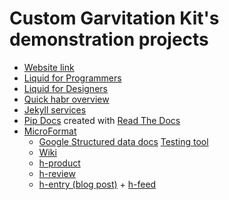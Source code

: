 # Custom Garvitation Kit's demonstration projects

- [Website link](http://paveltimofeev.github.io/Unity-CustomGravitationsKit-Demos)
- [Liquid for Programmers](https://github.com/Shopify/liquid/wiki/Liquid-for-Programmers)
- [Liquid for Designers](https://github.com/Shopify/liquid/wiki/Liquid-for-Designers)
- [Quick habr overview](http://habrahabr.ru/post/207650/)
- [Jekyll services](http://jekyll.tips/services/)
- [Pip Docs](https://pip.pypa.io/en/latest/) created with [Read The Docs](https://readthedocs.org/) 
- [MicroFormat](https://en.wikipedia.org/wiki/Microformat)
  - [Google Structured data docs](https://developers.google.com/structured-data/) [Testing tool](https://developers.google.com/structured-data/testing-tool/)
  - [Wiki](http://microformats.org/wiki/Main_Page)
  - [h-product](http://microformats.org/wiki/h-product)
  - [h-review](http://microformats.org/wiki/h-review)
  - [h-entry (blog post)](http://microformats.org/wiki/h-entry) + [h-feed](http://microformats.org/wiki/h-feed)

